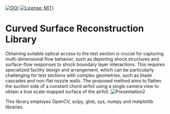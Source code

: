 [![DOI](https://zenodo.org/badge/DOI/10.5281/zenodo.12207364.svg)](https://doi.org/10.5281/zenodo.12207364) [![License: MIT](https://img.shields.io/badge/License-MIT-yellow.svg)](https://github.com/EngAhmedHady/CurvedSurfaceReconstraction/blob/main/LICENSE))



# Curved Surface Reconstruction Library
Obtaining suitable optical access to the test section is crucial for capturing multi-dimensional flow behavior, such as depicting shock structures and surface-flow responses to shock boundary layer interactions. This requires specialized facility design and arrangement, which can be particularly challenging for test sections with complex geometries, such as blade cascades and non-flat nozzle walls. The proposed method aims to flatten the suction side of a constant chord airfoil using a single camera view to obtain a true scale-mapped surface of the airfoil.
![Presentation2](https://github.com/EngAhmedHady/CurvedSurfaceReconstraction/assets/49737863/855c700d-c737-4839-bf76-aa9ead726cfb)


This library employes OpenCV, scipy, glob, sys, numpy and matplotlib libraries.


